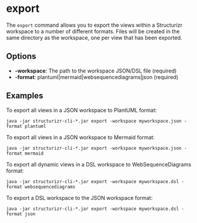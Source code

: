 # export

The ```export``` command allows you to export the views within a Structurizr workspace to a number of different formats.
Files will be created in the same directory as the workspace, one per view that has been exported.

## Options

- __-workspace__: The path to the workspace JSON/DSL file (required)
- __-format__: plantuml|mermaid|websequencediagrams|json (required)

## Examples

To export all views in a JSON workspace to PlantUML format:

```
java -jar structurizr-cli-*.jar export -workspace myworkspace.json -format plantuml
```

To export all views in a JSON workspace to Mermaid format:

```
java -jar structurizr-cli-*.jar export -workspace myworkspace.json -format mermaid
```

To export all dynamic views in a DSL workspace to WebSequenceDiagrams format:

```
java -jar structurizr-cli-*.jar export -workspace myworkspace.dsl -format websequencediagrams
```

To export a DSL workspace to the JSON workspace format:

```
java -jar structurizr-cli-*.jar export -workspace myworkspace.dsl -format json
```

